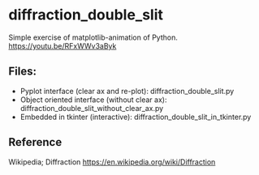 # diffraction_double_slit
Simple exercise of matplotlib-animation of Python.   
https://youtu.be/RFxWWv3aByk

## Files:
* Pyplot interface (clear ax and re-plot): diffraction_double_slit.py
* Object oriented interface (without clear ax): diffraction_double_slit_without_clear_ax.py
* Embedded in tkinter (interactive): diffraction_double_slit_in_tkinter.py

## Reference
Wikipedia; Diffraction
https://en.wikipedia.org/wiki/Diffraction
